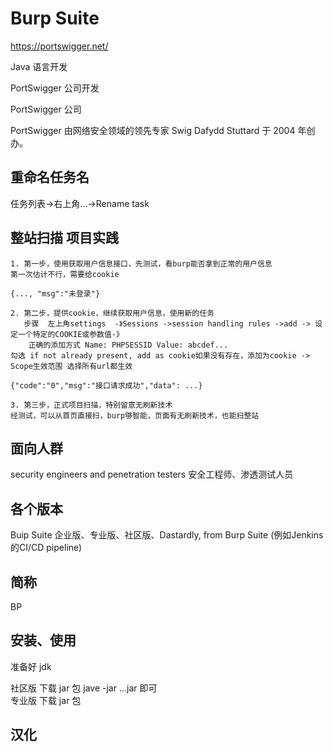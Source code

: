 # Burp Suite

https://portswigger.net/

Java 语言开发

PortSwigger 公司开发

PortSwigger 公司

PortSwigger 由网络安全领域的领先专家 Swig Dafydd Stuttard 于 2004 年创办。

## 重命名任务名

任务列表->右上角...->Rename task

## 整站扫描 项目实践

```
1. 第一步，使用获取用户信息接口，先测试，看burp能否拿到正常的用户信息
第一次估计不行，需要给cookie

{..., "msg":"未登录"}

2. 第二步，提供cookie，继续获取用户信息，使用新的任务
   步骤  左上角settings  -》Sessions ->session handling rules ->add -> 设定一个特定的COOKIE或参数值-》
	正确的添加方式 Name: PHPSESSID Value: abcdef... 
勾选 if not already present, add as cookie如果没有存在，添加为cookie -> Scope生效范围 选择所有url都生效

{"code":"0","msg":"接口请求成功","data": ...}

3. 第三步，正式项目扫描，特别留意无刷新技术
经测试，可以从首页直接扫，burp够智能，页面有无刷新技术，也能扫整站
```

## 面向人群

security engineers and penetration testers 安全工程师、渗透测试人员

## 各个版本

Buip Suite 企业版、专业版、社区版、Dastardly, from Burp Suite (例如Jenkins的CI/CD pipeline)

## 简称

BP

## 安装、使用

准备好 jdk

社区版 下载 jar 包 jave -jar ...jar 即可  
专业版 下载 jar 包 

## 汉化
